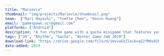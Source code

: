 ```yaml
---
title: "Marievie"
thumbnail: "img/projects/Marievie/thumbnail.png"
team:  ["Mari Hayashi", "Yvette Chen", "Kevin Huang"]
email: "gamespawn.ucr@gmail.com"
platforms: ["Android"]
description: "A fun rhythm game with a gacha minigame that features your favorite characters from your favorite anime and video games!"
tags: ["2D", "Rhythm", "Gacha", "Winter Game Jam 2019"]
download-link: "https://drive.google.com/file/d/1HvvaGVZlei6vqI2fM9s0INY_3wdT5j6l/view?usp=sharing"
date-added: 2019
---
```

